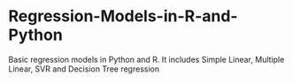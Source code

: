 # Regression-Models-in-R-and-Python
Basic regression models in Python and R. It includes Simple Linear, Multiple Linear, SVR and Decision Tree regression

